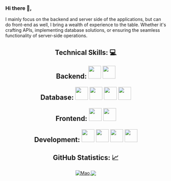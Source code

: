 ### Hi there 👋, 
I mainly focus on the backend and server side of the applications, but can do front-end as well, I bring a wealth of experience to the table. Whether it's crafting APIs, implementing database solutions, or ensuring the seamless functionality of server-side operations.

<!-- Technical Skills -->
<p><H2 align="center"><strong> Technical Skills: 💻 </strong></p>

 Backend:
  <img height="40" src="https://upload.wikimedia.org/wikipedia/commons/d/d9/Node.js_logo.svg">
  <img height="40" src="https://upload.wikimedia.org/wikipedia/commons/b/bd/Logo_C_sharp.svg">

 Database: 
  <img height="40" src="https://www.vectorlogo.zone/logos/mysql/mysql-ar21.svg">
  <img height="40" src="https://upload.wikimedia.org/wikipedia/commons/2/29/Postgresql_elephant.svg">
  <img height="40" src="https://upload.wikimedia.org/wikipedia/commons/e/eb/Mongodb-ar21.svg">
  <img height="40" src="https://upload.wikimedia.org/wikipedia/commons/3/37/Firebase_Logo.svg">

 Frontend: 
  <img height="40" src="https://upload.wikimedia.org/wikipedia/commons/9/95/Vue.js_Logo_2.svg">
  <img height="40" src="https://upload.wikimedia.org/wikipedia/commons/a/a7/React-icon.svg">

 Development:
  <img height="40" src="https://upload.wikimedia.org/wikipedia/commons/e/e0/Git-logo.svg">
  <img height="40" src="https://upload.wikimedia.org/wikipedia/commons/2/2c/Visual_Studio_Icon_2022.svg">
  <img height="40" src="https://upload.wikimedia.org/wikipedia/commons/9/9a/Visual_Studio_Code_1.35_icon.svg">
  <img height="40" src="https://upload.wikimedia.org/wikipedia/commons/9/93/Amazon_Web_Services_Logo.svg">

  <!-- GitHub Stats -->
<H2 align="center"><strong>GitHub Statistics: 📈
  </strong>
</H2>
    <p align="center">
      <div align="center">
    </p>
    
<a href="https://github.com/Mao404?tab=repositories">
  <img align="center" 
       src="https://github-readme-stats.vercel.app/api/top-langs/?username=Mao404&layout=compact&show_icons=true&title_color=81a1c0&icon_color=79ff97&text_color=d5dbe6&bg_color=2e3440" 
       alt='Mao's favorite languages" />
</a>

<a href="https://github.com/Mao404">
  <img align="center"
       src="https://github-readme-stats.vercel.app/api?username=Mao404&show_icons=true&hide=contribs,prs&cache_seconds=86400&theme=cobalt&rank_icon=github" />
</a>


<!--
**mao404/mao404** is a ✨ _special_ ✨ repository because its `README.md` (this file) appears on your GitHub profile.

Here are some ideas to get you started:

- 🔭 I’m currently working on ...
- 🌱 I’m currently learning ...
- 👯 I’m looking to collaborate on ...
- 🤔 I’m looking for help with ...
- 💬 Ask me about ...
- 📫 How to reach me: ...
- 😄 Pronouns: ...
- ⚡ Fun fact: ...
-->
